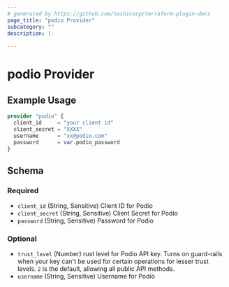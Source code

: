 ```yaml
---
# generated by https://github.com/hashicorp/terraform-plugin-docs
page_title: "podio Provider"
subcategory: ""
description: |-
  
---
```


# podio Provider



## Example Usage

```terraform
provider "podio" {
  client_id     = "your client id"
  client_secret = "XXXX"
  username      = "xx@podio.com"
  password      = var.podio_password
}
```

<!-- schema generated by tfplugindocs -->
## Schema

### Required

- `client_id` (String, Sensitive) Client ID for Podio
- `client_secret` (String, Sensitive) Client Secret for Podio
- `password` (String, Sensitive) Password for Podio

### Optional

- `trust_level` (Number) rust level for Podio API key. Turns on guard-rails when your key can't be used for certain operations for lesser trust levels. `2` is the default, allowing all public API methods.
- `username` (String, Sensitive) Username for Podio
